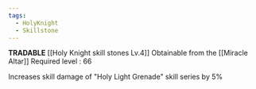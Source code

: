 ```yaml
---
tags:
  - HolyKnight
  - Skillstone
---
```

**TRADABLE**
[[Holy Knight skill stones Lv.4]]
Obtainable from the [[Miracle Altar]]
Required level : 66

Increases skill damage of "Holy Light Grenade" skill series by 5%